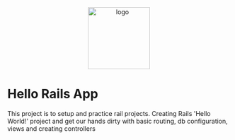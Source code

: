 <div align="center">
  <img src="./logo.ico" alt="logo" width="140"  height="auto" />
</div>

# Hello Rails App
This project is to setup and practice rail projects. Creating Rails 'Hello World!' project and get our hands dirty with basic routing, db configuration, views and creating controllers
